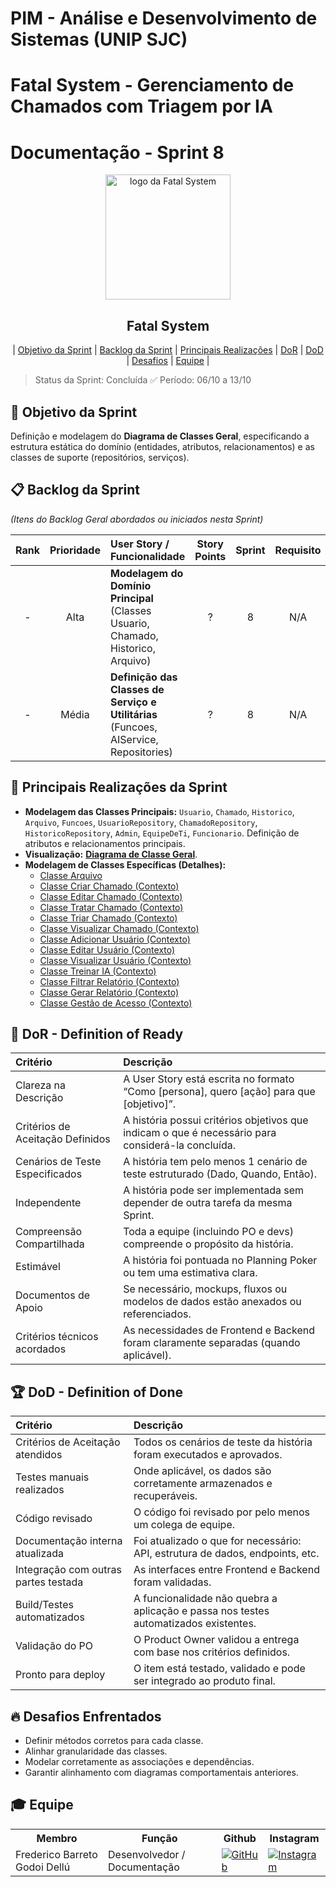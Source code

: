 # PIM - Análise e Desenvolvimento de Sistemas (UNIP SJC)

# Fatal System - Gerenciamento de Chamados com Triagem por IA

# Documentação - Sprint 8

<p align="center">
     <img src="../img/Fatal_System_Logo_FINAL.png" alt="logo da Fatal System" width="200">
     <h2 align="center"> Fatal System</h2>
</p>

<p align="center">
 | <a href="#objetivo">Objetivo da Sprint</a> |
 <a href="#backlog-sprint">Backlog da Sprint</a> |
 <a href="#realizacoes">Principais Realizações</a> |
 <a href="#dor">DoR</a> |
 <a href="#dod">DoD</a> |
 <a href="#desafios">Desafios</a> |
 <a href="#equipe">Equipe</a> |
</p>

> Status da Sprint: Concluída ✅
> Período: 06/10 a 13/10

## 🏅 Objetivo da Sprint <a id="objetivo"></a>

Definição e modelagem do **Diagrama de Classes Geral**, especificando a estrutura estática do domínio (entidades, atributos, relacionamentos) e as classes de suporte (repositórios, serviços).

## 📋 Backlog da Sprint <a id="backlog-sprint"></a>

*(Itens do Backlog Geral abordados ou iniciados nesta Sprint)*

| Rank | Prioridade | User Story / Funcionalidade                                                                                             | Story Points | Sprint | Requisito | Status |
| :--: | :--------: | :----------------------------------------------------------------------------------------------------------------------- | :----------: | :----: | :-------: | :----: |
|  -   |    Alta    | **Modelagem do Domínio Principal** (Classes Usuario, Chamado, Historico, Arquivo) |      ?       |    8   |    N/A    |   ✅   |
|  -   |    Média   | **Definição das Classes de Serviço e Utilitárias** (Funcoes, AIService, Repositories) |      ?       |    8   |    N/A    |   ✅   |

## 🚀 Principais Realizações da Sprint <a id="realizacoes"></a>

* **Modelagem das Classes Principais:** `Usuario`, `Chamado`, `Historico`, `Arquivo`, `Funcoes`, `UsuarioRepository`, `ChamadoRepository`, `HistoricoRepository`, `Admin`, `EquipeDeTi`, `Funcionario`. Definição de atributos e relacionamentos principais.
* **Visualização:** [**Diagrama de Classe Geral**](../../Diagramas/2_Modelo_De_Dominio/Diagrama_de_Classe_Geral.png).
* **Modelagem de Classes Específicas (Detalhes):**
    * [Classe Arquivo](../../Diagramas/4_Gerenciamento_de_Chamados/Arquivo_Classe.png)
    * [Classe Criar Chamado (Contexto)](../../Diagramas/4_Gerenciamento_de_Chamados/Criar_Chamado_Classe.png)
    * [Classe Editar Chamado (Contexto)](../../Diagramas/4_Gerenciamento_de_Chamados/Editar_Chamado_Classe.png)
    * [Classe Tratar Chamado (Contexto)](../../Diagramas/4_Gerenciamento_de_Chamados/Tratar_Chamado_Classe.png)
    * [Classe Triar Chamado (Contexto)](../../Diagramas/4_Gerenciamento_de_Chamados/Triar_Chamado_Classe.png)
    * [Classe Visualizar Chamado (Contexto)](../../Diagramas/4_Gerenciamento_de_Chamados/Visualizar_Chamado_Classe.png)
    * [Classe Adicionar Usuário (Contexto)](../../Diagramas/5_Gerenciamento_de_Usuarios/Adicionar_Usuario_Classe.png)
    * [Classe Editar Usuário (Contexto)](../../Diagramas/5_Gerenciamento_de_Usuarios/Editar_Usuario_Classe.png)
    * [Classe Visualizar Usuário (Contexto)](../../Diagramas/5_Gerenciamento_de_Usuarios/Visualizar_Usuario_Classe.png)
    * [Classe Treinar IA (Contexto)](../../Diagramas/6_Gerenciamento_de_IA/TreinarIA_Classe.png)
    * [Classe Filtrar Relatório (Contexto)](../../Diagramas/7_Gerenciamento_de_Relatórios/Filtrar_Relatorio_Classe.png)
    * [Classe Gerar Relatório (Contexto)](../../Diagramas/7_Gerenciamento_de_Relatórios/Gerar_Relatorio_Classe.png)
    * [Classe Gestão de Acesso (Contexto)](../../Diagramas/3_Gestão_de_Acesso/Gestão_de_Acesso_Classe_Geral.png)

## 🏃‍ DoR - Definition of Ready <a id="dor"></a>

| Critério                        | Descrição                                                                                          |
| :------------------------------ | :------------------------------------------------------------------------------------------------- |
| Clareza na Descrição            | A User Story está escrita no formato “Como [persona], quero [ação] para que [objetivo]”.             |
| Critérios de Aceitação Definidos| A história possui critérios objetivos que indicam o que é necessário para considerá-la concluída.  |
| Cenários de Teste Especificados | A história tem pelo menos 1 cenário de teste estruturado (Dado, Quando, Então).                     |
| Independente                    | A história pode ser implementada sem depender de outra tarefa da mesma Sprint.                      |
| Compreensão Compartilhada       | Toda a equipe (incluindo PO e devs) compreende o propósito da história.                             |
| Estimável                       | A história foi pontuada no Planning Poker ou tem uma estimativa clara.                              |
| Documentos de Apoio             | Se necessário, mockups, fluxos ou modelos de dados estão anexados ou referenciados.                 |
| Critérios técnicos acordados    | As necessidades de Frontend e Backend foram claramente separadas (quando aplicável).                 |

## 🏆 DoD - Definition of Done <a id="dod"></a>

| Critério                          | Descrição                                                                                    |
| :-------------------------------- | :------------------------------------------------------------------------------------------- |
| Critérios de Aceitação atendidos  | Todos os cenários de teste da história foram executados e aprovados.                           |
| Testes manuais realizados         | Onde aplicável, os dados são corretamente armazenados e recuperáveis.                          |
| Código revisado                   | O código foi revisado por pelo menos um colega de equipe.                                    |
| Documentação interna atualizada   | Foi atualizado o que for necessário: API, estrutura de dados, endpoints, etc.                 |
| Integração com outras partes testada| As interfaces entre Frontend e Backend foram validadas.                                      |
| Build/Testes automatizados        | A funcionalidade não quebra a aplicação e passa nos testes automatizados existentes.          |
| Validação do PO                   | O Product Owner validou a entrega com base nos critérios definidos.                             |
| Pronto para deploy                | O item está testado, validado e pode ser integrado ao produto final.                            |

## 🔥 Desafios Enfrentados <a id="desafios"></a>

* Definir métodos corretos para cada classe.
* Alinhar granularidade das classes.
* Modelar corretamente as associações e dependências.
* Garantir alinhamento com diagramas comportamentais anteriores.

## 🎓 Equipe <a id="equipe"></a>

<div align="center">
 <table>
   <tr>
     <th>Membro</th>
     <th>Função</th>
     <th>Github</th>
     <th>Instagram</th>
   </tr>
   <tr>
     <td>Frederico Barreto Godoi Dellú</td>
     <td>Desenvolvedor / Documentação</td>
     <td><a href="https://github.com/Fredeavatar"><img src="https://img.shields.io/badge/GitHub-100000?style=for-the-badge&logo=github&logoColor=white" alt="GitHub"></a></td>
     <td><a href="https://www.instagram.com/fredericodellu_?igsh=MXcwa3d0djQzZzZ5MQ=="><img src="https://img.shields.io/badge/Instagram-E4405F?style=for-the-badge&logo=instagram&logoColor=white" alt="Instagram"></a></td>
   </tr>
   </table>
</div>
